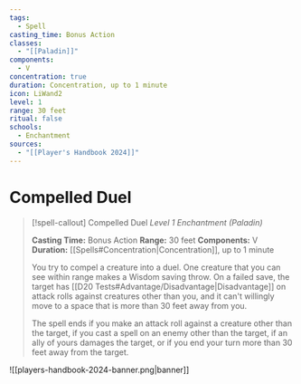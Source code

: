 ```yaml
---
tags:
  - Spell
casting_time: Bonus Action
classes:
  - "[[Paladin]]"
components:
  - V
concentration: true
duration: Concentration, up to 1 minute
icon: LiWand2
level: 1
range: 30 feet
ritual: false
schools:
  - Enchantment
sources:
  - "[[Player's Handbook 2024]]"
---
```


# Compelled Duel

>[!spell-callout] Compelled Duel
>_Level 1 Enchantment (Paladin)_
>
>**Casting Time:** Bonus Action
>**Range:** 30 feet
>**Components:** V
>**Duration:** [[Spells#Concentration\|Concentration]], up to 1 minute
>
>You try to compel a creature into a duel. One creature that you can see within range makes a Wisdom saving throw. On a failed save, the target has [[D20 Tests#Advantage/Disadvantage\|Disadvantage]] on attack rolls against creatures other than you, and it can't willingly move to a space that is more than 30 feet away from you.
>
>The spell ends if you make an attack roll against a creature other than the target, if you cast a spell on an enemy other than the target, if an ally of yours damages the target, or if you end your turn more than 30 feet away from the target.


![[players-handbook-2024-banner.png|banner]]
